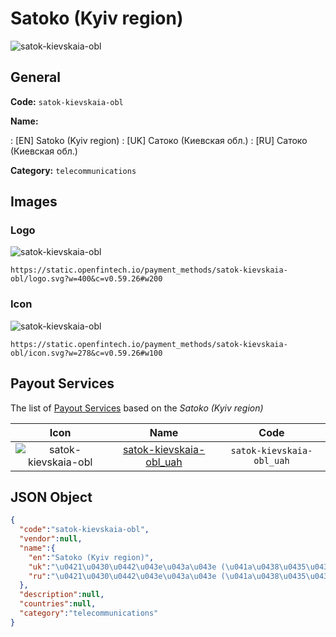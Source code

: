 
# Satoko (Kyiv region) 
![satok-kievskaia-obl](https://static.openfintech.io/payment_methods/satok-kievskaia-obl/logo.svg?w=400&c=v0.59.26#w200)  

## General 
**Code:** `satok-kievskaia-obl` 
 
**Name:** 
 
:	[EN] Satoko (Kyiv region) 
:	[UK] Сатоко (Киевская обл.) 
:	[RU] Сатоко (Киевская обл.) 
 
**Category:** `telecommunications` 
 

## Images 

### Logo 
![satok-kievskaia-obl](https://static.openfintech.io/payment_methods/satok-kievskaia-obl/logo.svg?w=400&c=v0.59.26#w200)  

```
https://static.openfintech.io/payment_methods/satok-kievskaia-obl/logo.svg?w=400&c=v0.59.26#w200
```  

### Icon 
![satok-kievskaia-obl](https://static.openfintech.io/payment_methods/satok-kievskaia-obl/icon.svg?w=278&c=v0.59.26#w100)  

```
https://static.openfintech.io/payment_methods/satok-kievskaia-obl/icon.svg?w=278&c=v0.59.26#w100
```  

## Payout Services 
 
The list of [Payout Services](/payout-services/) based on the _Satoko (Kyiv region)_ 

|Icon|Name|Code| 
|:---:|:---:|:---:| 
|![satok-kievskaia-obl](https://static.openfintech.io/payout_methods/satok-kievskaia-obl/icon.png?w=278&c=v0.59.26#w40) |[satok-kievskaia-obl_uah](/payout-services/satok-kievskaia-obl_uah/)|`satok-kievskaia-obl_uah`| 
 

## JSON Object 

```json
{
  "code":"satok-kievskaia-obl",
  "vendor":null,
  "name":{
    "en":"Satoko (Kyiv region)",
    "uk":"\u0421\u0430\u0442\u043e\u043a\u043e (\u041a\u0438\u0435\u0432\u0441\u043a\u0430\u044f \u043e\u0431\u043b.)",
    "ru":"\u0421\u0430\u0442\u043e\u043a\u043e (\u041a\u0438\u0435\u0432\u0441\u043a\u0430\u044f \u043e\u0431\u043b.)"
  },
  "description":null,
  "countries":null,
  "category":"telecommunications"
}
```  
